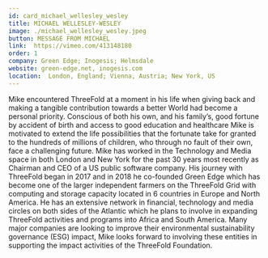 ```yaml
---
id: card_michael_wellesley_wesley
title: MICHAEL WELLESLEY-WESLEY
image: ./michael_wellesley_wesley.jpeg
button: MESSAGE FROM MICHAEL
link:  https://vimeo.com/413148180
order: 1
company: Green Edge; Inogesis; Helmsdale
website: green-edge.net, inogesis.com
location:  London, England; Vienna, Austria; New York, US
---
```


Mike encountered ThreeFold at a moment in his life when giving back and making a tangible contribution towards a better World had become a personal priority. Conscious of both his own, and his family’s, good fortune by accident of birth and access to good education and healthcare Mike is motivated to extend the life possibilities that the fortunate take for granted to the hundreds of millions of children, who through no fault of their own, face a challenging future. Mike has worked in the Technology and Media space in both London and New York for the past 30 years most recently as Chairman and CEO of a US public software company. His journey with ThreeFold began in 2017 and in 2018 he co-founded Green Edge which has become one of the larger independent farmers on the ThreeFold Grid with computing and storage capacity located in 6 countries in Europe and North America. He has an extensive network in financial, technology and media circles on both sides of the Atlantic which he plans to involve in expanding ThreeFold activities and programs into Africa and South America. Many major companies are looking to improve their environmental sustainability governance (ESG) impact, Mike looks forward to involving these entities in supporting the impact activities of the ThreeFold Foundation.
